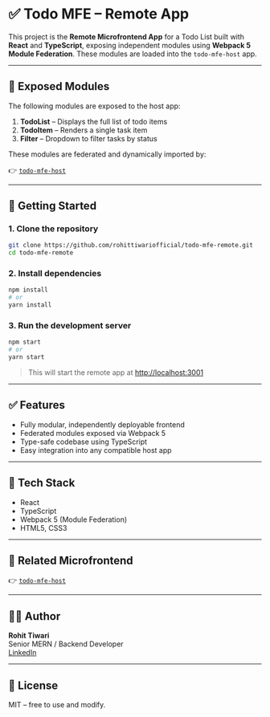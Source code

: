 # ✅ Todo MFE – Remote App

This project is the **Remote Microfrontend App** for a Todo List built with **React** and **TypeScript**, exposing independent modules using **Webpack 5 Module Federation**. These modules are loaded into the `todo-mfe-host` app.

---

## 🧠 Exposed Modules

The following modules are exposed to the host app:

1. **TodoList** – Displays the full list of todo items  
2. **TodoItem** – Renders a single task item  
3. **Filter** – Dropdown to filter tasks by status

These modules are federated and dynamically imported by:

👉 [`todo-mfe-host`](https://github.com/rohittiwariofficial/todo-mfe-host)

---

## 🚀 Getting Started

### 1. Clone the repository

```bash
git clone https://github.com/rohittiwariofficial/todo-mfe-remote.git
cd todo-mfe-remote
```

### 2. Install dependencies

```bash
npm install
# or
yarn install
```

### 3. Run the development server

```bash
npm start
# or
yarn start
```

> This will start the remote app at [http://localhost:3001](http://localhost:3001)

---

## ✅ Features

- Fully modular, independently deployable frontend  
- Federated modules exposed via Webpack 5  
- Type-safe codebase using TypeScript  
- Easy integration into any compatible host app

---

## 🔧 Tech Stack

- React  
- TypeScript  
- Webpack 5 (Module Federation)  
- HTML5, CSS3

---

## 🧩 Related Microfrontend

👉 [`todo-mfe-host`](https://github.com/rohittiwariofficial/todo-mfe-host)

---

## 🙋‍♂️ Author

**Rohit Tiwari**  
Senior MERN / Backend Developer  
[LinkedIn](https://www.linkedin.com/in/rohittiwariofficial)

---

## 📜 License

MIT – free to use and modify.
